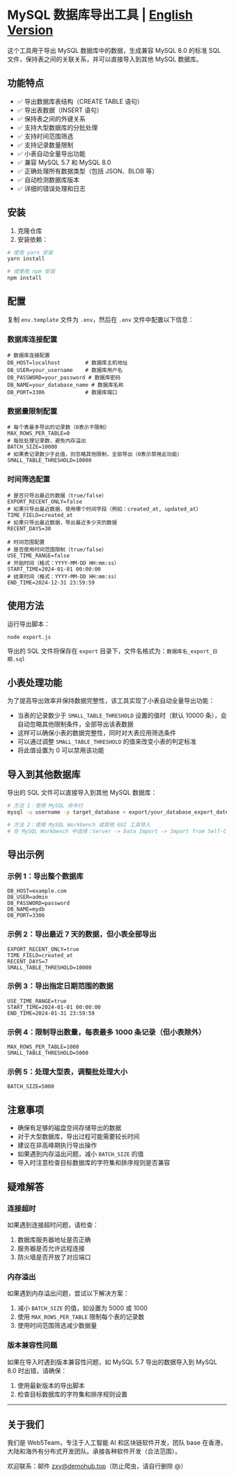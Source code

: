 # MySQL 数据库导出工具 | [English Version](README_EN.md)

这个工具用于导出 MySQL 数据库中的数据，生成兼容 MySQL 8.0 的标准 SQL 文件，保持表之间的关联关系，并可以直接导入到其他 MySQL 数据库。

## 功能特点

- ✅ 导出数据库表结构（CREATE TABLE 语句）
- ✅ 导出表数据（INSERT 语句）
- ✅ 保持表之间的外键关系
- ✅ 支持大型数据库的分批处理
- ✅ 支持时间范围筛选
- ✅ 支持记录数量限制
- ✅ 小表自动全量导出功能
- ✅ 兼容 MySQL 5.7 和 MySQL 8.0
- ✅ 正确处理所有数据类型（包括 JSON、BLOB 等）
- ✅ 自动检测数据库版本
- ✅ 详细的错误处理和日志

## 安装

1. 克隆仓库
2. 安装依赖：
```bash
# 使用 yarn 安装
yarn install

# 或使用 npm 安装
npm install
```

## 配置

复制 `env.template` 文件为 `.env`，然后在 `.env` 文件中配置以下信息：

### 数据库连接配置
```
# 数据库连接配置
DB_HOST=localhost        # 数据库主机地址
DB_USER=your_username    # 数据库用户名
DB_PASSWORD=your_password # 数据库密码
DB_NAME=your_database_name # 数据库名称
DB_PORT=3306             # 数据库端口
```

### 数据量限制配置
```
# 每个表最多导出的记录数（0表示不限制）
MAX_ROWS_PER_TABLE=0
# 每批处理记录数，避免内存溢出
BATCH_SIZE=10000
# 如果表记录数少于此值，则忽略其他限制，全部导出（0表示禁用此功能）
SMALL_TABLE_THRESHOLD=10000
```

### 时间筛选配置
```
# 是否只导出最近的数据（true/false）
EXPORT_RECENT_ONLY=false
# 如果只导出最近数据，使用哪个时间字段（例如：created_at, updated_at）
TIME_FIELD=created_at
# 如果只导出最近数据，导出最近多少天的数据
RECENT_DAYS=30

# 时间范围配置
# 是否使用时间范围限制（true/false）
USE_TIME_RANGE=false
# 开始时间（格式：YYYY-MM-DD HH:mm:ss）
START_TIME=2024-01-01 00:00:00
# 结束时间（格式：YYYY-MM-DD HH:mm:ss）
END_TIME=2024-12-31 23:59:59
```

## 使用方法

运行导出脚本：
```bash
node export.js
```

导出的 SQL 文件将保存在 `export` 目录下，文件名格式为：`数据库名_export_日期.sql`

## 小表处理功能

为了提高导出效率并保持数据完整性，该工具实现了小表自动全量导出功能：

- 当表的记录数少于 `SMALL_TABLE_THRESHOLD` 设置的值时（默认 10000 条），会自动忽略其他限制条件，全部导出该表数据
- 这样可以确保小表的数据完整性，同时对大表应用筛选条件
- 可以通过调整 `SMALL_TABLE_THRESHOLD` 的值来改变小表的判定标准
- 将此值设置为 0 可以禁用该功能

## 导入到其他数据库

导出的 SQL 文件可以直接导入到其他 MySQL 数据库：

```bash
# 方法 1：使用 MySQL 命令行
mysql -u username -p target_database < export/your_database_export_date.sql

# 方法 2：使用 MySQL Workbench 或其他 GUI 工具导入
# 在 MySQL Workbench 中选择：Server -> Data Import -> Import from Self-Contained File
```

## 导出示例

### 示例 1：导出整个数据库
```
DB_HOST=example.com
DB_USER=admin
DB_PASSWORD=password
DB_NAME=mydb
DB_PORT=3306
```

### 示例 2：导出最近 7 天的数据，但小表全部导出
```
EXPORT_RECENT_ONLY=true
TIME_FIELD=created_at
RECENT_DAYS=7
SMALL_TABLE_THRESHOLD=10000
```

### 示例 3：导出指定日期范围的数据
```
USE_TIME_RANGE=true
START_TIME=2024-01-01 00:00:00
END_TIME=2024-01-31 23:59:59
```

### 示例 4：限制导出数量，每表最多 1000 条记录（但小表除外）
```
MAX_ROWS_PER_TABLE=1000
SMALL_TABLE_THRESHOLD=5000
```

### 示例 5：处理大型表，调整批处理大小
```
BATCH_SIZE=5000
```

## 注意事项

- 确保有足够的磁盘空间存储导出的数据
- 对于大型数据库，导出过程可能需要较长时间
- 建议在非高峰期执行导出操作
- 如果遇到内存溢出问题，减小 `BATCH_SIZE` 的值
- 导入时注意检查目标数据库的字符集和排序规则是否兼容

## 疑难解答

### 连接超时
如果遇到连接超时问题，请检查：
1. 数据库服务器地址是否正确
2. 服务器是否允许远程连接
3. 防火墙是否开放了对应端口

### 内存溢出
如果遇到内存溢出问题，尝试以下解决方案：
1. 减小 `BATCH_SIZE` 的值，如设置为 5000 或 1000
2. 使用 `MAX_ROWS_PER_TABLE` 限制每个表的记录数
3. 使用时间范围筛选减少数据量

### 版本兼容性问题
如果在导入时遇到版本兼容性问题，如 MySQL 5.7 导出的数据导入到 MySQL 8.0 时出错，请确保：
1. 使用最新版本的导出脚本
2. 检查目标数据库的字符集和排序规则设置

---

## 关于我们

我们是 Web5Team，专注于人工智能 AI 和区块链软件开发，团队 base 在香港，大陆和海外有分布式开发团队。承接各种软件开发（合法范围）。

欢迎联系：邮件 zxy@demohub.top（防止爬虫，请自行删除 @） 